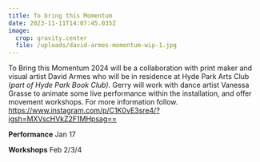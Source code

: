 ```yaml
---
title: To bring this Momentum
date: 2023-11-11T14:07:45.035Z
image:
  crop: gravity.center
  file: /uploads/david-armes-momentum-wip-1.jpg
---
```

To Bring this Momentum  2024  will be a collaboration with print maker and visual artist David Armes who will be in residence at Hyde Park Arts Club (*part of Hyde Park Book Club)*. Gerry will work with dance artist Vanessa Grasse to animate some  live performance within the installation, and offer movement workshops. For more information follow. <https://www.instagram.com/p/C1K0vE3sre4/?igsh=MXVscHVkZ2F1MHpsag==>

**Performance** Jan 17

**Workshops** Feb 2/3/4